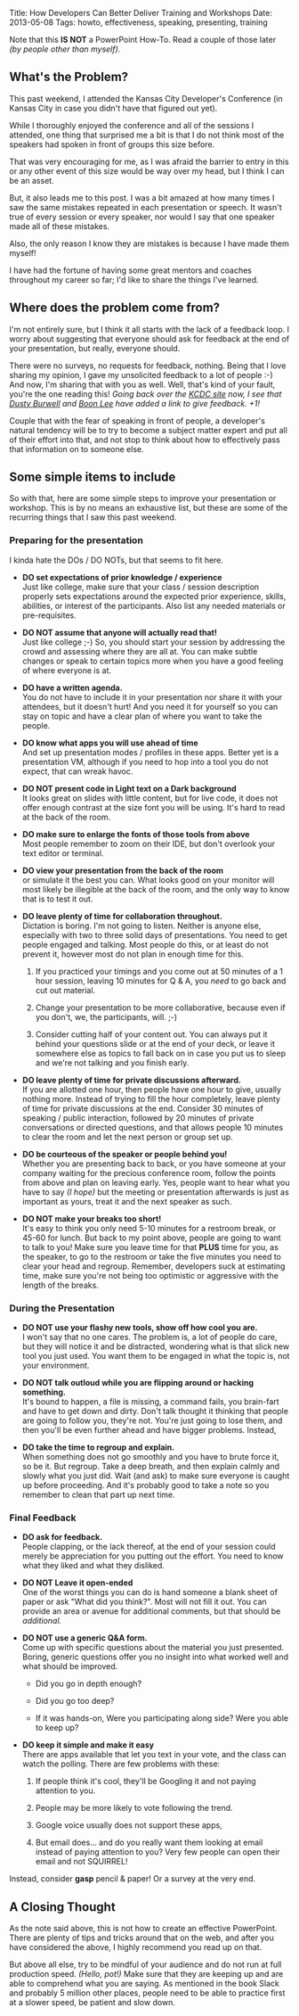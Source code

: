 Title: How Developers Can Better Deliver Training and Workshops
Date: 2013-05-08
Tags: howto, effectiveness, speaking, presenting, training

Note that this **IS NOT** a PowerPoint How-To. Read a couple of those later *(by people other than myself).*

## What's the Problem?

This past weekend, I attended the Kansas City Developer's Conference (in Kansas City in case you didn't have that figured out yet).

While I thoroughly enjoyed the conference and all of the sessions I attended, one thing that surprised me a bit is that I do not think most of the speakers had spoken in front of groups this size before.

That was very encouraging for me, as I was afraid the barrier to entry in this or any other event of this size would be way over my head, but I think I can be an asset.

But, it also leads me to this post. I was a bit amazed at how many times I saw the same mistakes repeated in each presentation or speech. It wasn't true of every session or every speaker, nor would I say that one speaker made all of these mistakes.

Also, the only reason I know they are mistakes is because I have made them myself!

I have had the fortune of having some great mentors and coaches throughout my career so far; I'd like to share the things I've learned.


## Where does the problem come from?

I'm not entirely sure, but I think it all starts with the lack of a feedback loop. I worry about suggesting that everyone should ask for feedback at the end of your presentation, but really, everyone should.

There were no surveys, no requests for feedback, nothing. Being that I love sharing my opinion, I gave my unsolicited feedback to a lot of people :-) And now, I'm sharing that with you as well. Well, that's kind of your fault, you're the one reading this! *Going back over the [KCDC site](http://kdcd.info) now, I see that [Dusty Burwell](http://github.com/dustyburwell) and [Boon Lee](http://kcdc.info/speakers/1005) have added a link to give feedback. +1!* 

Couple that with the fear of speaking in front of people, a developer's natural tendency will be to try to become a subject matter expert and put all of their effort into that, and not stop to think about how to effectively pass that information on to someone else.

## Some simple items to include

So with that, here are some simple steps to improve your presentation or workshop. This is by no means an exhaustive list, but these are some of the recurring things that I saw this past weekend.

### Preparing for the presentation

I kinda hate the DOs / DO NOTs, but that seems to fit here.

+ **DO set expectations of prior knowledge / experience**  
Just like college, make sure that your class / session description properly sets expectations around the expected prior experience, skills, abilities, or interest of the participants. Also list any needed materials or pre-requisites. 

+ **DO NOT assume that anyone will actually read that!**  
Just like college ;-) So, you should start your session by addressing the crowd and assessing where they are all at. You can make subtle changes or speak to certain topics more when you have a good feeling of where everyone is at.

+ **DO have a written agenda.**  
You do not have to include it in your presentation nor share it with your attendees, but it doesn't hurt! And you need it for yourself so you can stay on topic and have a clear plan of where you want to take the people.

+ **DO know what apps you will use ahead of time**  
And set up presentation modes / profiles in these apps. Better yet is a presentation VM, although if you need to hop into a tool you do not expect, that can wreak havoc.

+ **DO NOT present code in Light text on a Dark background**  
It looks great on slides with little content, but for live code, it does not offer enough contrast at the size font you will be using. It's hard to read at the back of the room.

+ **DO make sure to enlarge the fonts of those tools from above**  
Most people remember to zoom on their IDE, but don't overlook your text editor or terminal.

+ **DO view your presentation from the back of the room**  
or simulate it the best you can. What looks good on your monitor will most likely be illegible at the back of the room, and the only way to know that is to test it out.


+ **DO leave plenty of time for collaboration throughout.**  
Dictation is boring. I'm not going to listen. Neither is anyone else, especially with two to three solid days of presentations. You need to get people engaged and talking. Most people do this, or at least do not prevent it, however most do not plan in enough time for this.

	1. If you practiced your timings and you come out at 50 minutes of a 1 hour session, leaving 10 minutes for Q & A, you *need* to go back and cut out material. 
	
	2. Change your presentation to be more collaborative, because even if you don't, we, the participants, will. ;-)
	
	3. Consider cutting half of your content out. You can always put it behind your questions slide or at the end of your deck, or leave it somewhere else as topics to fall back on in case you put us to sleep and we're not talking and you finish early.
	
+ **DO leave plenty of time for private discussions afterward.**  
If you are allotted one hour, then people have one hour to give, usually nothing more. Instead of trying to fill the hour completely, leave plenty of time for private discussions at the end. Consider 30 minutes of speaking / public interaction, followed by 20 minutes of private conversations or directed questions, and that allows people 10 minutes to clear the room and let the next person or group set up.

+ **DO be courteous of the speaker or people behind you!**  
Whether you are presenting back to back, or you have someone at your company waiting for the precious conference room, follow the points from above and plan on leaving early. Yes, people want to hear what you have to say *(I hope)* but the meeting or presentation afterwards is just as important as yours, treat it  and the next speaker as such.

+ **DO NOT make your breaks too short!**  
It's easy to think you only need 5-10 minutes for a restroom break, or 45-60 for lunch. But back to my point above, people are going to want to talk to you! Make sure you leave time for that **PLUS** time for you, as the speaker, to go to the restroom or take the five minutes you need to clear your head and regroup. Remember, developers suck at estimating time, make sure you're not being too optimistic or aggressive with the length of the breaks. 

### During the Presentation

+ **DO NOT use your flashy new tools, show off how cool you are.**  
I won't say that no one cares. The problem is, a lot of people do care, but they will notice it and be distracted, wondering what is that slick new tool you just used. You want them to be engaged in what the topic is, not your environment.

+ **DO NOT talk outloud while you are flipping around or hacking something.**  
It's bound to happen, a file is missing, a command fails, you brain-fart and have to get down and dirty. Don't talk thought it thinking that people are going to follow you, they're not. You're just going to lose them, and then you'll be even further ahead and have bigger problems. Instead,

+ **DO take the time to regroup and explain.**  
When something does not go smoothly and you have to brute force it, so be it. But regroup. Take a deep breath, and then explain calmly and slowly what you just did. Wait (and ask) to make sure everyone is caught up before proceeding. And it's probably good to take a note so you remember to clean that part up next time. 

### Final Feedback

+ **DO ask for feedback.**  
People clapping, or the lack thereof, at the end of your session could merely be appreciation for you putting out the effort. You need to know what they liked and what they disliked.

+ **DO NOT Leave it open-ended**  
One of the worst things you can do is hand someone a blank sheet of paper or ask "What did you think?". Most will not fill it out. You can provide an area or avenue for additional comments, but that should be *additional.*

+ **DO NOT use a generic Q&A form.**  
Come up with specific questions about the material you just presented. Boring, generic questions offer you no insight into what worked well and what should be improved.

	- Did you go in depth enough?
	
	- Did you go too deep?
	
	- If it was hands-on, Were you participating along side? Were you able to keep up?

+ **DO keep it simple and make it easy**  
There are apps available that let you text in your vote, and the class can watch the polling. There are few problems with these:

	1. If people think it's cool, they'll be Googling it and not paying attention to you.
	
	2. People may be more likely to vote following the trend.
	
	3. Google voice usually does not support these apps,
	
	4. But email does... and do you really want them looking at email instead of paying attention to you? Very few people can open their email and not SQUIRREL!
	
Instead, consider **gasp** pencil & paper! Or a survey at the very end.

## A Closing Thought

As the note said above, this is not how to create an effective PowerPoint. There are plenty of tips and tricks around that on the web, and after you have considered the above, I highly recommend you read up on that.

But above all else, try to be mindful of your audience and do not run at full production speed. *(Hello, pot!)* Make sure that they are keeping up and are able to comprehend what you are saying. As mentioned in the book Slack and probably 5 million other places, people need to be able to practice first at a slower speed, be patient and slow down.
